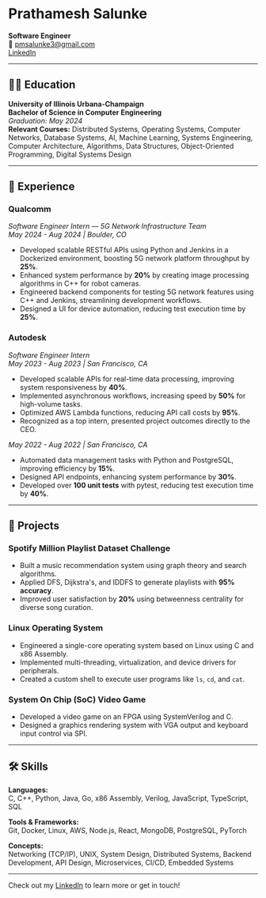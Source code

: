 # Prathamesh Salunke

**Software Engineer**  
📧 [pmsalunke3@gmail.com](mailto:pmsalunke3@gmail.com)  
[LinkedIn](http://linkedin.com/in/prathameshsalunke)

---

## 👨‍🎓 Education

**University of Illinois Urbana-Champaign**  
**Bachelor of Science in Computer Engineering**  
*Graduation: May 2024*  
**Relevant Courses:** Distributed Systems, Operating Systems, Computer Networks, Database Systems, AI, Machine Learning, Systems Engineering, Computer Architecture, Algorithms, Data Structures, Object-Oriented Programming, Digital Systems Design

---

## 💼 Experience

### **Qualcomm**  
*Software Engineer Intern — 5G Network Infrastructure Team*  
*May 2024 - Aug 2024 | Boulder, CO*  
- Developed scalable RESTful APIs using Python and Jenkins in a Dockerized environment, boosting 5G network platform throughput by **25%**.
- Enhanced system performance by **20%** by creating image processing algorithms in C++ for robot cameras.
- Engineered backend components for testing 5G network features using C++ and Jenkins, streamlining development workflows.
- Designed a UI for device automation, reducing test execution time by **25%**.

### **Autodesk**  
*Software Engineer Intern*  
*May 2023 - Aug 2023 | San Francisco, CA*  
- Developed scalable APIs for real-time data processing, improving system responsiveness by **40%**.
- Implemented asynchronous workflows, increasing speed by **50%** for high-volume tasks.
- Optimized AWS Lambda functions, reducing API call costs by **95%**.
- Recognized as a top intern, presented project outcomes directly to the CEO.

*May 2022 - Aug 2022 | San Francisco, CA*  
- Automated data management tasks with Python and PostgreSQL, improving efficiency by **15%**.
- Designed API endpoints, enhancing system performance by **30%**.
- Developed over **100 unit tests** with pytest, reducing test execution time by **40%**.

---

## 📂 Projects

### **Spotify Million Playlist Dataset Challenge**  
- Built a music recommendation system using graph theory and search algorithms.
- Applied DFS, Dijkstra's, and IDDFS to generate playlists with **95% accuracy**.
- Improved user satisfaction by **20%** using betweenness centrality for diverse song curation.

### **Linux Operating System**  
- Engineered a single-core operating system based on Linux using C and x86 Assembly.
- Implemented multi-threading, virtualization, and device drivers for peripherals.
- Created a custom shell to execute user programs like `ls`, `cd`, and `cat`.

### **System On Chip (SoC) Video Game**  
- Developed a video game on an FPGA using SystemVerilog and C.
- Designed a graphics rendering system with VGA output and keyboard input control via SPI.

---

## 🛠 Skills

**Languages:**  
C, C++, Python, Java, Go, x86 Assembly, Verilog, JavaScript, TypeScript, SQL  

**Tools & Frameworks:**  
Git, Docker, Linux, AWS, Node.js, React, MongoDB, PostgreSQL, PyTorch  

**Concepts:**  
Networking (TCP/IP), UNIX, System Design, Distributed Systems, Backend Development, API Design, Microservices, CI/CD, Embedded Systems  

---

Check out my [LinkedIn](http://linkedin.com/in/prathameshsalunke) to learn more or get in touch!
